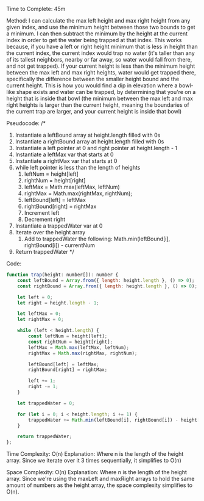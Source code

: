 Time to Complete: 45m

Method: I can calculate the max left height and max right height from any given index, and use the minimum height between those two bounds to get a minimum. I can then subtract the minimum by the height at the current index in order to get the water being trapped at that index. This works because, if you have a left or right height minimum that is less in height than the current index, the current index would trap no water (it's taller than any of its tallest neighbors, nearby or far away, so water would fall from there, and not get trapped). If your current height is less than the minimum height between the max left and max right heights, water would get trapped there, specifically the difference between the smaller height bound and the current height. This is how you would find a dip in elevation where a bowl-like shape exists and water can be trapped, by determining that you're on a height that is inside that bowl (the minimum between the max left and max right heights is larger than the current height, meaning the boundaries of the current trap are larger, and your current height is inside that bowl)

Pseudocode:
/*
1. Instantiate a leftBound array at height.length filled with 0s
2. Instantiate a rightBound array at height.length filled with 0s
4. Instantiate a left pointer at 0 and right pointer at height.length - 1
3. Instantiate a leftMax var that starts at 0
5. Instantiate a rightMax var that starts at 0
6. while left pointer is less than the length of heights
    1. leftNum = height[left]
    2. rightNum = height[right]
    3. leftMax = Math.max(leftMax, leftNum)
    4. rightMax = Math.max(rightMax, rightNum);
    5. leftBound[left] = leftMax
    6. rightBound[right] = rightMax
    7. Increment left 
    8. Decrement right
7. Instantiate a trappedWater var at 0
8. Iterate over the height array
    1. Add to trappedWater the following: Math.min(leftBound[i], rightBound[i]) - currentNum
9. Return trappedWater
*/


Code:

```js
function trap(height: number[]): number {
    const leftBound = Array.from({ length: height.length }, () => 0);
    const rightBound = Array.from({ length: height.length }, () => 0);

    let left = 0;
    let right = height.length - 1;

    let leftMax = 0;
    let rightMax = 0;

    while (left < height.length) {
        const leftNum = height[left];
        const rightNum = height[right];
        leftMax = Math.max(leftMax, leftNum);
        rightMax = Math.max(rightMax, rightNum);

        leftBound[left] = leftMax;
        rightBound[right] = rightMax;

        left += 1;
        right -= 1;
    }

    let trappedWater = 0;

    for (let i = 0; i < height.length; i += 1) {
        trappedWater += Math.min(leftBound[i], rightBound[i]) - height[i];
    }

    return trappedWater;
};
```


Time Complexity: O(n)
Explanation: Where n is the length of the height array. Since we iterate over it 3 times sequentially, it simplifies to O(n)

Space Complexity: O(n)
Explanation: Where n is the length of the height array. Since we're using the maxLeft and maxRight arrays to hold the same amount of numbers as the height array, the space complexity simplifies to O(n).
